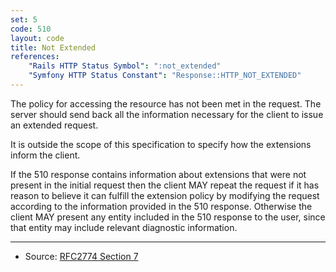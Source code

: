 ```yaml
---
set: 5
code: 510
layout: code
title: Not Extended
references:
    "Rails HTTP Status Symbol": ":not_extended"
    "Symfony HTTP Status Constant": "Response::HTTP_NOT_EXTENDED"
---
```


The policy for accessing the resource has not been met in the request.
The server should send back all the information necessary for the client
to issue an extended request.

It is outside the scope of this specification to specify how the
extensions inform the client.

If the 510 response contains information about extensions that were not
present in the initial request then the client MAY repeat the request if
it has reason to believe it can fulfill the extension policy by
modifying the request according to the information provided in the 510
response. Otherwise the client MAY present any entity included in the
510 response to the user, since that entity may include relevant
diagnostic information.

---

* Source: [RFC2774 Section 7][1]

[1]: <{{site.rfcUrl}}/rfc2774#section-7>
